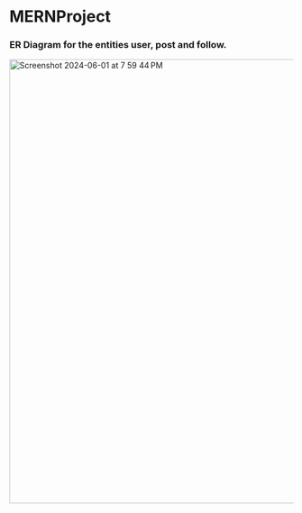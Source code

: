 # MERNProject

### ER Diagram for the entities user, post and follow.

<img width="788" alt="Screenshot 2024-06-01 at 7 59 44 PM" src="https://github.com/Nandu064/MERNProject/assets/49789508/0c9cea87-1a9e-4fb9-8ef9-94c002bd8676">
